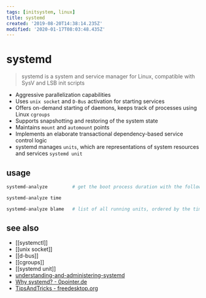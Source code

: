 ```yaml
---
tags: [initsystem, linux]
title: systemd
created: '2019-08-20T14:38:14.235Z'
modified: '2020-01-17T08:03:48.435Z'
---
```


# systemd

> systemd is a system and service manager for Linux, compatible with SysV and LSB init scripts
- Aggressive parallelization capabilities
- Uses `unix socket` and `D-Bus` activation for starting services
- Offers on-demand starting of daemons, keeps track of processes using Linux `cgroups`
- Supports snapshotting and restoring of the system state
- Maintains `mount` and `automount` points
- Implements an elaborate transactional dependency-based service control logic
- systemd manages `units`, which are representations of system resources and services `systemd unit`

## usage

```sh
systemd-analyze         # get the boot process duration with the following

systemd-analyze time

systemd-analyze blame   # list of all running units, ordered by the time taken to initialize
```

## see also

- [[systemctl]]
- [[unix socket]]
- [[d-bus]]
- [[cgroups]]
- [[systemd unit]]
- [understanding-and-administering-systemd](https://docs.fedoraproject.org/en-US/quick-docs/understanding-and-administering-systemd/#understanding-systemd)
- [Why systemd? - 0pointer.de](http://0pointer.de/blog/projects/why.html)
- [TipsAndTricks - freedesktop.org](https://www.freedesktop.org/wiki/Software/systemd/TipsAndTricks/)
